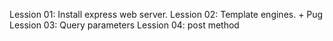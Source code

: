 Lession 01: Install express web server.
Lession 02: Template engines.
    + Pug
Lession 03: Query parameters
Lession 04: post method

